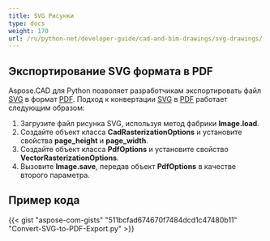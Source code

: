 ```yaml
---
title: SVG Рисунки
type: docs
weight: 170
url: /ru/python-net/developer-guide/cad-and-bim-drawings/svg-drawings/
---
```


## **Экспортирование SVG формата в PDF**

Aspose.CAD для Python позволяет разработчикам экспортировать файл [SVG](https://docs.fileformat.com/page-description-language/svg/) в формат [PDF](https://docs.fileformat.com/pdf/). Подход к конвертации [SVG](https://docs.fileformat.com/page-description-language/svg/) в [PDF](https://docs.fileformat.com/pdf/) работает следующим образом:

1. Загрузите файл рисунка SVG, используя метод фабрики **Image.load**.
1. Создайте объект класса **CadRasterizationOptions** и установите свойства **page_height** и **page_width**.
1. Создайте объект класса **PdfOptions** и установите свойство **VectorRasterizationOptions**.
1. Вызовите **Image.save**, передав объект **PdfOptions** в качестве второго параметра.

## Пример кода

{{< gist "aspose-com-gists" "511bcfad674670f7484dcd1c47480b11" "Convert-SVG-to-PDF-Export.py" >}}
